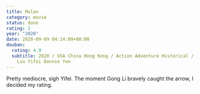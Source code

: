 ```yaml
---
title: Mulan
category: movie
status: done
rating: 2
year: "2020"
date: 2020-09-09 04:14:09+08:00
douban:
  rating: 4.9
  subtitle: 2020 / USA China Hong Kong / Action Adventure Historical / Niki Caro /
    Liu Yifei Donnie Yen
---
```


Pretty mediocre, sigh Yifei. The moment Gong Li bravely caught the arrow, I decided my rating.
